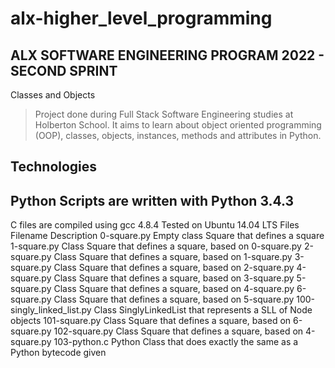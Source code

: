 # alx-higher_level_programming
## ALX SOFTWARE ENGINEERING PROGRAM 2022 - SECOND SPRINT
Classes and Objects
> Project done during Full Stack Software Engineering studies at Holberton School. It aims to learn about object oriented programming (OOP), classes, objects, instances, methods and attributes in Python.

## Technologies
## Python Scripts are written with Python 3.4.3
C files are compiled using gcc 4.8.4
Tested on Ubuntu 14.04 LTS
Files
Filename	Description
0-square.py	Empty class Square that defines a square
1-square.py	Class Square that defines a square, based on 0-square.py
2-square.py	Class Square that defines a square, based on 1-square.py
3-square.py	Class Square that defines a square, based on 2-square.py
4-square.py	Class Square that defines a square, based on 3-square.py
5-square.py	Class Square that defines a square, based on 4-square.py
6-square.py	Class Square that defines a square, based on 5-square.py
100-singly_linked_list.py	Class SinglyLinkedList that represents a SLL of Node objects
101-square.py	Class Square that defines a square, based on 6-square.py
102-square.py	Class Square that defines a square, based on 4-square.py
103-python.c	Python Class that does exactly the same as a Python bytecode given
